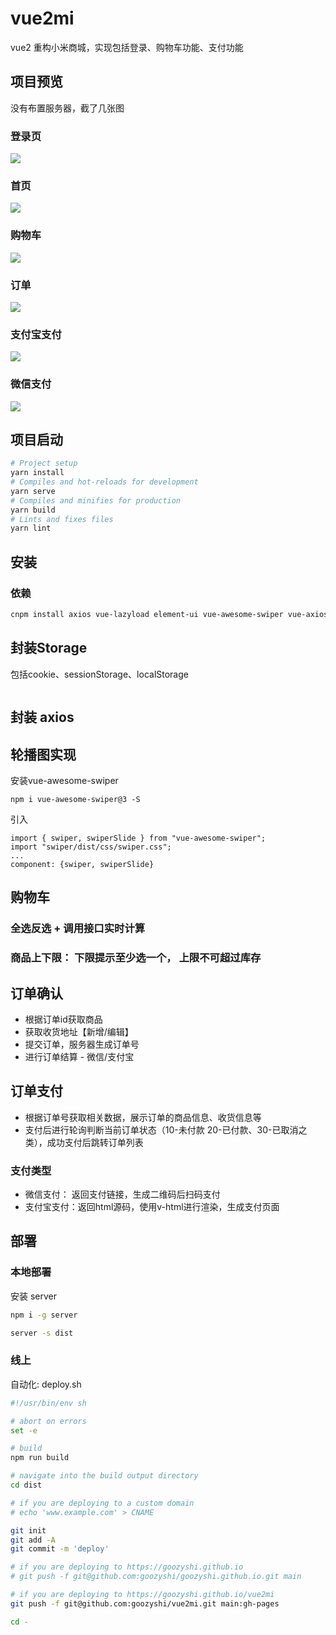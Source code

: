 # vue2mi

vue2 重构小米商城，实现包括登录、购物车功能、支付功能

## 项目预览

没有布置服务器，截了几张图

### 登录页

![](https://github.com/goozyshi/vue2mi/blob/master/preview/login.png?raw=true)

### 首页

![](https://github.com/goozyshi/vue2mi/blob/master/preview/index.png?raw=true)

### 购物车

![](https://github.com/goozyshi/vue2mi/blob/master/preview/cartwithgoods.png?raw=true)

### 订单

![](https://github.com/goozyshi/vue2mi/blob/master/preview/order.png?raw=true)

### 支付宝支付

![](https://github.com/goozyshi/vue2mi/blob/master/preview/aliPay.png?raw=true)

### 微信支付

![](https://github.com/goozyshi/vue2mi/blob/master/preview/wechatPay.png?raw=true)

## 项目启动

```bash
# Project setup
yarn install
# Compiles and hot-reloads for development
yarn serve
# Compiles and minifies for production
yarn build
# Lints and fixes files
yarn lint
```

## 安装

### 依赖

```bash
cnpm install axios vue-lazyload element-ui vue-awesome-swiper vue-axios vue-cookie --save-dev
```

## 封装Storage

包括cookie、sessionStorage、localStorage
```js

```

## 封装 axios

## 轮播图实现

安装vue-awesome-swiper
```
npm i vue-awesome-swiper@3 -S
```

引入
```
import { swiper, swiperSlide } from "vue-awesome-swiper";
import "swiper/dist/css/swiper.css";
...
component: {swiper, swiperSlide}
```

## 购物车

### 全选反选 + 调用接口实时计算
### 商品上下限： 下限提示至少选一个， 上限不可超过库存

## 订单确认

- 根据订单id获取商品
- 获取收货地址【新增/编辑】
- 提交订单，服务器生成订单号
- 进行订单结算 - 微信/支付宝

## 订单支付

- 根据订单号获取相关数据，展示订单的商品信息、收货信息等
- 支付后进行轮询判断当前订单状态（10-未付款 20-已付款、30-已取消之类），成功支付后跳转订单列表
### 支付类型
- 微信支付： 返回支付链接，生成二维码后扫码支付
- 支付宝支付：返回html源码，使用v-html进行渲染，生成支付页面

## 部署
### 本地部署

安装 server
```bash
npm i -g server

server -s dist
```

### 线上
自动化:
deploy.sh
```sh
#!/usr/bin/env sh

# abort on errors
set -e

# build
npm run build

# navigate into the build output directory
cd dist

# if you are deploying to a custom domain
# echo 'www.example.com' > CNAME

git init
git add -A
git commit -m 'deploy'

# if you are deploying to https://goozyshi.github.io
# git push -f git@github.com:goozyshi/goozyshi.github.io.git main

# if you are deploying to https://goozyshi.github.io/vue2mi
git push -f git@github.com:goozyshi/vue2mi.git main:gh-pages

cd -
```
